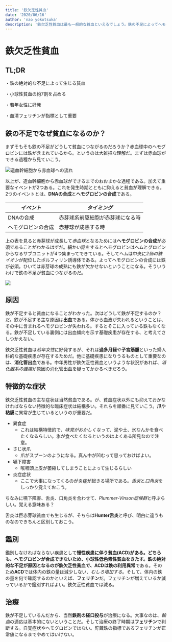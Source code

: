 ```yaml
---
title: '鉄欠乏性貧血'
date: '2020/06/16'
author: 'nao yokotsuka'
description: '鉄欠乏性貧血は最も一般的な貧血といえるでしょう。鉄の不足によってヘモグロビンを十分に合成できなくなる疾患です。病態自体は単純なので、鉄代謝や原因疾患まで踏み込んで問われることが多くなると思います。'
---
```


# 鉄欠乏性貧血

## TL;DR

・鉄の絶対的な不足によって生じる貧血

・小球性貧血の約7割を占める

・若年女性に好発

・血清フェリチンが指標として重要



## 鉄の不足でなぜ貧血になるのか？

まずそもそも鉄の不足がどうして貧血につながるのだろうか？赤血球中のヘモグロビンには鉄が含まれているから。というのは大雑把な理解だ。まずは赤血球ができる過程から見ていこう。

![造血幹細胞から赤血球への流れ](http://d280wcvpuqrtqr.cloudfront.net/20200615_185852.png)

以上が、造血幹細胞から赤血球ができるまでのおおまかな過程である。加えて重要なイベントが2つある。これを発生時期とともに抑えると貧血が理解できる。2つのイベントとは、**DNAの合成**と**ヘモグロビンの合成**である。

| *イベント*         | *タイミング*                     |
| ------------------ | -------------------------------- |
| DNAの合成          | 赤芽球系前駆細胞が赤芽球になる時 |
| ヘモグロビンの合成 | 赤芽球が成熟する時               |

上の表を見ると赤芽球が成長して*赤血球*となるためには**ヘモグロビンの合成**が必須であることがわかるはずだ。細かい話をするとヘモグロビンはヘムとグロビンからなるサブユニットが4つ集まってできている。そしてヘムは中央に*2価の鉄イオン*が配位したポルフィリン誘導体である。よってヘモグロビンの合成には鉄が必須。ひいては赤芽球の成熟にも鉄が欠かせないということになる。そういうわけで鉄の不足が貧血につながるのだ。

![](http://d280wcvpuqrtqr.cloudfront.net/20200615_185922.png)

## 原因

鉄が不足すると貧血になることがわかった。次はどうして鉄が不足するのか？だ。鉄が不足する主な原因は**出血**である。体から血液が失われるということは、その中に含まれるヘモグロビンが失われる。するとそこに入っている鉄もなくなる。鉄が不足している裏側には出血傾向を示す基礎疾患が存在する、と考えてさしつかえない。

鉄欠乏性貧血は*若年女性*に好発するが、それは**過多月経**や**子宮筋腫**といった婦人科的な基礎疾患が存在するためだ。他に基礎疾患になりうるものとして重要なのは、**消化管出血**である。中年男性が鉄欠乏性貧血というような状況があれば、*消化器系の腫瘍*が原因の消化管出血を疑ってかかるべきだろう。



## 特徴的な症状

鉄欠乏性貧血の主な症状は当然貧血である。が、貧血症状以外にも抑えておかなければならない特徴的な臨床症状は結構多い。それらを順番に見ていこう。**爪**や**粘膜**に異常が生じているというのが重要だ。

- 異食症
  - これは結構特徴的で、*味覚がおかしくなって*、泥や土、氷なんかを食べたくなるらしい。氷が食べたくなるというのはよくある所見なので注意。
- さじ状爪
  - 爪がスプーンのようになる。真ん中が凹むって思っておけばよい。
- 嚥下障害
  - 喉咽頭上皮が萎縮してしまうことによって生じるらしい
- 炎症症状
  - ここで大事になってくるのが炎症が起きる場所である。*舌炎*と*口角炎*をしっかり覚えておこう。

ちなみに嚥下障害、舌炎、口角炎を合わせて、*Plummer-Vinson症候群*と呼ぶらしい。覚える意味ある？

舌炎は巨赤芽球貧血でも生じるが、そちらは**Hunter舌炎**と呼び、明白に違うものなのできちんと区別しておこう。

 ## 鑑別
 鑑別しなければならない疾患として**慢性疾患に伴う貧血(ACD)**がある。どちらも、ヘモグロビンが合成できないため、小球性低色素性貧血をきたす。**鉄の絶対的な不足**が原因となるのが鉄欠乏性貧血で、**ACD**は**鉄の利用異常**である。そのため**ACD**では体内の鉄の量は減少しない、*むしろ増加する*。そして、体内の鉄の量を何で確認するのかといえば、**フェリチン**だ。フェリチンが増えているか減っているかで鑑別すればよい。鉄欠乏性貧血では減る。

## 治療

鉄が不足しているんだから、当然**鉄剤の経口投与**が治療になる。大事なのは、*輸血*の適応は基本的にないということだ。そして治療の終了時期は**フェリチン**で判断する。自覚症状やヘモグロビンではない。貯蔵鉄の指標であるフェリチンが正常値になるまでやめてはいけない。				

